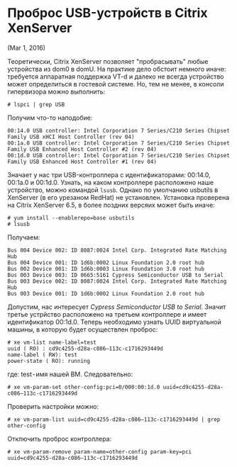 # Проброс USB-устройств в Citrix XenServer
(Mar 1, 2016)


Теоретически, Citrix XenServer позволяет "пробрасывать" любые устройства из dom0 в domU. На практике дело обстоит немного иначе: требуется аппаратная поддержка VT-d и далеко не всегда устройство может определиться в гостевой системе. Но, тем не менее, в консоли гипервизора можно выполнить:
```
# lspci | grep USB
```
Получим что-то наподобие:
```
00:14.0 USB controller: Intel Corporation 7 Series/C210 Series Chipset Family USB xHCI Host Controller (rev 04)
00:1a.0 USB controller: Intel Corporation 7 Series/C210 Series Chipset Family USB Enhanced Host Controller #2 (rev 04)
00:1d.0 USB controller: Intel Corporation 7 Series/C210 Series Chipset Family USB Enhanced Host Controller #1 (rev 04)
```
Значает у нас три USB-контроллера с идентификаторами: 00:14.0, 00:1a.0 и 00:1d.0. Узнать, на каком контроллере расположено наше устройство, можно командой `lsusb`. Однако по умолчанию usbutils в XenServer (в его урезаном RedHat) не установлен. Установка проверена на Citrix XenServer 6.5, в более поздних версяих может быть иначе:
```
# yum install --enablerepo=base usbutils
# lsusb
```
Получаем:
```
Bus 004 Device 002: ID 8087:0024 Intel Corp. Integrated Rate Matching Hub
Bus 004 Device 001: ID 1d6b:0002 Linux Foundation 2.0 root hub
Bus 002 Device 001: ID 1d6b:0003 Linux Foundation 3.0 root hub
Bus 003 Device 003: ID 0665:5161 Cypress Semiconductor USB to Serial
Bus 003 Device 002: ID 8087:0024 Intel Corp. Integrated Rate Matching Hub
Bus 003 Device 001: ID 1d6b:0002 Linux Foundation 2.0 root hub
```
Допустим, нас интересует *Cypress Semiconductor USB to Serial*. Значит третье устрйство расположено на третьем контроллере и имеет идентификатор 00:1d.0. Теперь необходимо узнать UUID виртуальной машины, в которую будет осуществлен проброс:
```
# xe vm-list name-label=test
uuid ( RO) : cd9c4255-d28a-c086–113c-c1716293449d
name-label ( RW): test
power-state ( RO): running
```
где: test - имя нашей ВМ.
Следовательно:
```
# xe vm-param-set other-config:pci=0/000:00:1d.0 uuid=cd9c4255-d28a-c086–113c-c1716293449d
```
Проверить настройки можно:
```
# xe vm-param-list uuid=cd9c4255-d28a-c086–113c-c1716293449d | grep other-config
```
Отключить проброс контроллера:
```
# xe vm-param-remove param-name=other-config param-key=pci uuid=cd9c4255-d28a-c086–113c-c1716293449d
```
